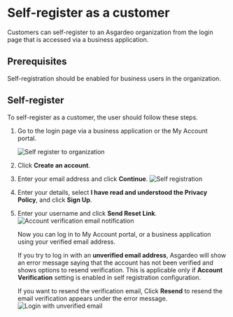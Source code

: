 # Self-register as a customer

<a :href="$withBase('/guides/users/manage-customers/')">Customers</a> can self-register to an Asgardeo organization from the login page that is accessed via a business application. 

## Prerequisites

 <a :href="$withBase('/guides/user-accounts/configure-self-registration/')">Self-registration</a> should be enabled for business users in the organization.

## Self-register

To self-register as a customer, the user should follow these steps. 

1. Go to the login page via a business application or the <a :href="$withBase('/guides/user-self-service/customer-self-service-portal/')">My Account portal</a>.

   <img :src="$withBase('/assets/img/guides/organization/self-service/customer/recover-your-password.png')" alt="Self register to organization">

2. Click **Create an account**.
3. Enter your email address and click **Continue**.
   <img :src="$withBase('/assets/img/guides/organization/self-service/customer/self-registration-enter-username.png')" alt="Self registration">
4. Enter your details, select **I have read and understood the Privacy Policy**, and click **Sign Up**.
5. Enter your username and click **Send Reset Link**.
   <img :src="$withBase('/assets/img/guides/organization/self-service/customer/account-verification-email.png')" alt="Account verification email notification">
    
    Now you can log in to My Account portal, or a business application using your verified email address.
    
    If you try to log in with an **unverified email address**, Asgardeo will show an error message saying that the account has not been verified and shows options to resend verification. This is applicable only if **Account Verification** setting is enabled in <a :href="$withBase('/guides/user-accounts/configure-self-registration/')">self registration configuration</a>. 
    
    If you want to resend the verification email, Click **Resend** to resend the email verification appears under the error message.
    <img :src="$withBase('/assets/img/guides/organization/self-service/customer/login-with-unverified-email.png')" alt="Login with unverified email"> 
